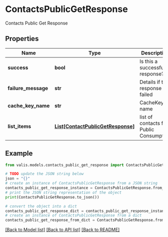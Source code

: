 # ContactsPublicGetResponse

Contacts Public Get Response

## Properties

Name | Type | Description | Notes
------------ | ------------- | ------------- | -------------
**success** | **bool** | Is this a successful response? | [optional] 
**failure_message** | **str** | Details if this response failed | [optional] 
**cache_key_name** | **str** | CacheKey name | [optional] 
**list_items** | [**List[ContactPublicGetResponse]**](ContactPublicGetResponse.md) | list of contacts for Public Consumption | [optional] 

## Example

```python
from valis.models.contacts_public_get_response import ContactsPublicGetResponse

# TODO update the JSON string below
json = "{}"
# create an instance of ContactsPublicGetResponse from a JSON string
contacts_public_get_response_instance = ContactsPublicGetResponse.from_json(json)
# print the JSON string representation of the object
print(ContactsPublicGetResponse.to_json())

# convert the object into a dict
contacts_public_get_response_dict = contacts_public_get_response_instance.to_dict()
# create an instance of ContactsPublicGetResponse from a dict
contacts_public_get_response_from_dict = ContactsPublicGetResponse.from_dict(contacts_public_get_response_dict)
```
[[Back to Model list]](../README.md#documentation-for-models) [[Back to API list]](../README.md#documentation-for-api-endpoints) [[Back to README]](../README.md)


